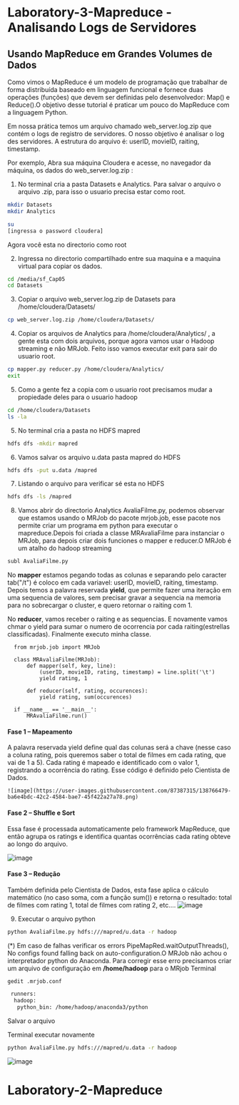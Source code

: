 # Laboratory-3-Mapreduce - Analisando Logs de Servidores
## Usando MapReduce em Grandes Volumes de Dados
Como vimos o MapReduce é um modelo de programação que trabalhar de forma distribuída baseado em linguagem funcional e fornece duas operações (funções) que devem ser definidas pelo desenvolvedor: Map() e Reduce().O objetivo desse tutorial é praticar um pouco do MapReduce com a linguagem Python.

Em nossa prática temos um arquivo chamado web_server.log.zip que contém o logs de registro de servidores. O nosso objetivo é analisar o log des servidores.
 A estrutura do arquivo é: userID, movieID, raiting, timestamp.

Por exemplo,
Abra sua máquina Cloudera e acesse, no navegador da máquina, os dados do web_server.log.zip :

1.  No terminal cria a pasta Datasets e Analytics. Para salvar o arquivo o arquivo .zip, para isso o usuario precisa estar como root.
```sh
mkdir Datasets
mkdir Analytics

su
[ingressa o password cloudera]

```
Agora você esta no directorio como root

2.  Ingressa no directorio compartilhado entre sua maquina e a maquina virtual para copiar os dados.
```sh
cd /media/sf_Cap05
cd Datasets
```

3. Copiar o arquivo web_server.log.zip de Datasets para /home/cloudera/Datasets/
```sh
cp web_server.log.zip /home/cloudera/Datasets/
```

4. Copiar os arquivos de Analytics para /home/cloudera/Analytics/ , a gente esta com dois arquivos, porque agora vamos usar o Hadoop streaming e não MRJob. Feito isso vamos executar exit para sair do usuario root. 
```sh
cp mapper.py reducer.py /home/cloudera/Analytics/
exit
```
5.  Como a gente fez a copia com o usuario root precisamos mudar a propiedade deles para o usuario hadoop
```sh
cd /home/cloudera/Datasets
ls -la
```

5.  No terminal cria a pasta no HDFS mapred 
```sh
hdfs dfs -mkdir mapred
```

6. Vamos salvar os arquivo u.data pasta mapred do HDFS
```sh
hdfs dfs -put u.data /mapred
```

7. Listando o arquivo para verificar sé esta no HDFS
```sh
hdfs dfs -ls /mapred
```

8. Vamos abrir do directorio Analytics AvaliaFilme.py, podemos observar que estamos usando o MRJob do pacote mrjob.job, esse pacote nos permite criar um programa em python para executar o mapreduce.Depois foi criada a classe MRAvaliaFilme para instanciar o MRJob, para depois criar dois funciones o mapper e reducer.O MRJob é um atalho do hadoop streaming
```sh
subl AvaliaFilme.py
```

No **mapper** estamos pegando todas as colunas e separando pelo caracter tab("/t") é coloco em cada variavel: userID, movieID, raiting, timestamp.
Depois temos a palavra reservada **yield**, que permite fazer uma iteração em uma sequencia de valores, sem precisar gravar a sequencia na memoria para no sobrecargar o cluster, e quero retornar o raiting com 1.

No **reducer**, vamos receber o raiting e as sequencias. E novamente vamos chmar o yield para sumar o numero de ocorrencia por cada raiting(estrellas classificadas).
Finalmente executo minha classe.

      from mrjob.job import MRJob

      class MRAvaliaFilme(MRJob):
          def mapper(self, key, line):
              (userID, movieID, rating, timestamp) = line.split('\t')
              yield rating, 1

          def reducer(self, rating, occurences):
              yield rating, sum(occurences)

      if __name__ == '__main__':
          MRAvaliaFilme.run()


  #### Fase 1 – Mapeamento
  A palavra reservada yield define qual das colunas será a chave (nesse caso a coluna rating, pois queremos saber o total de filmes em cada rating, que vai de 1 a 5). Cada    rating é mapeado e identificado com o valor 1, registrando a ocorrência do rating. Esse código é definido pelo Cientista de Dados.
  
    ![image](https://user-images.githubusercontent.com/87387315/138766479-ba6e4bdc-42c2-4584-bae7-45f422a27a78.png)

  #### Fase 2 – Shuffle e Sort
  Essa fase é processada automaticamente pelo framework MapReduce, que então agrupa os ratings e identifica quantas ocorrências cada rating obteve ao longo do arquivo.
  
  ![image](https://user-images.githubusercontent.com/87387315/138766609-2c38571b-0e20-4e70-979d-0d3c435dd832.png)
  
  #### Fase 3 – Redução
  Também definida pelo Cientista de Dados, esta fase aplica o cálculo matemático (no caso soma, com a função sum()) e retorna o resultado: total de filmes com rating 1, total de filmes com rating 2, etc....
  ![image](https://user-images.githubusercontent.com/87387315/138766757-1fc75da9-b7a1-4425-98b6-d6a398a518f7.png)

9. Executar o arquivo python
```sh
python AvaliaFilme.py hdfs:///mapred/u.data -r hadoop
```

(*) Em caso de falhas verificar os errors PipeMapRed.waitOutputThreads(), No configs found falling back on auto-configuration.O MRJob não achou o interpretador python do Anaconda. Para corregir esse erro precisamos criar um arquivo de configuração em **/home/hadoop** para o MRjob
Terminal
```sh
gedit .mrjob.conf
```
```sh
 runners:
  hadoop:
   python_bin: /home/hadoop/anaconda3/python
 ```
 Salvar o arquivo
 
 Terminal executar novamente
 ```sh
 python AvaliaFilme.py hdfs:///mapred/u.data -r hadoop
```
![image](https://user-images.githubusercontent.com/87387315/138778944-560b0dd3-5fb6-439f-9421-6993d9664636.png)




# Laboratory-2-Mapreduce